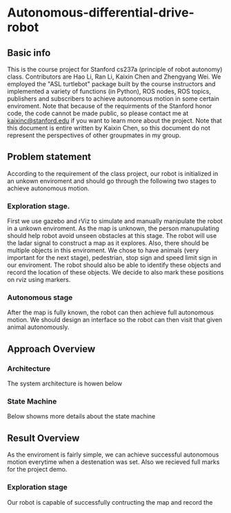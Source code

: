 # Autonomous-differential-drive-robot
## Basic info
This is the course project for Stanford cs237a (principle of robot autonomy) class. Contributors are Hao Li, Ran Li, Kaixin Chen and Zhengyang Wei. We employed the "ASL turtlebot" package built by the course instructors and implemented a variety of functions (in Python), ROS nodes, ROS topics, publishers and subscribers to achieve autonomous motion in some certain enviroment. Note that because of the requirments of the Stanford honor code, the code cannot be made public, so please contact me at kaixinc@stanford.edu if you want to learn more about the project. Note that this document is entire written by Kaixin Chen, so this document do not represent the perspectives of other groupmates in my group.
## Problem statement
According to the requirement of the class project, our robot is initialized in an unkown enviroment and should go through the following two stages to achieve autonomous motion.
### Exploration stage.
First we use gazebo and rViz to simulate and manually manipulate the robot in a unkown enviroment. As the map is unknown, the person manupulating should help robot avoid unseen obstacles at this stage. The robot will use the ladar signal to construct a map as it explores. Also, there should be multiple objects in this enviroment. We chose to have animals (very important for the next stage), pedestrian, stop sign and speed limit sign in our enviroment. The robot should also be able to identify these objects and record the location of these objects. We decide to also mark these positions on rviz using markers. 
### Autonomous stage
After the map is fully known, the robot can then achieve full autonomous motion. We should design an interface so the robot can then visit that given animal autonomously.

## Approach Overview
### Architecture
The system architecture is howen below


### State Machine
Below showns more details about the state machine



## Result Overview
As the enviroment is fairly simple, we can achieve successful autonomous motion everytime when a destenation was set. Also we recieved full marks for the project demo.
### Exploration stage
Our robot is capable of successfully contructing the map and record the 

